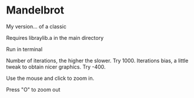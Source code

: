 # Mandelbrot

My version... of a classic

Requires libraylib.a in the main directory

Run in terminal

Number of iterations, the higher the slower. Try 1000.
Iterations bias, a little tweak to obtain nicer graphics. Try -400.

Use the mouse and click to zoom in.

Press "O" to zoom out